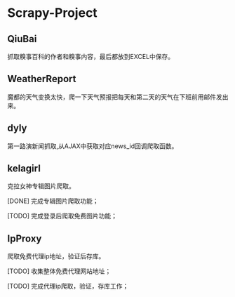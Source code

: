 # Scrapy-Project

## QiuBai
抓取糗事百科的作者和糗事内容，最后都放到EXCEL中保存。

## WeatherReport
魔都的天气变换太快，爬一下天气预报把每天和第二天的天气在下班前用邮件发出来。

## dyly
第一路演新闻抓取,从AJAX中获取对应news_id回调爬取函数。


## kelagirl
克拉女神专辑图片爬取。

[DONE] 完成专辑图片爬取功能；

[TODO] 完成登录后爬取免费图片功能；


## IpProxy
爬取免费代理ip地址，验证后存库。

[TODO] 收集整体免费代理网站地址；

[TODO] 完成代理ip爬取，验证，存库工作；
